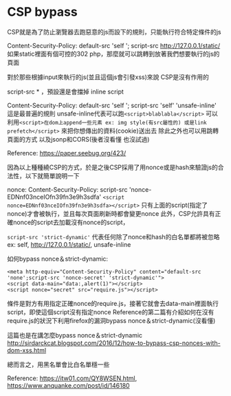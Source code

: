 # CSP bypass

CSP就是為了防止瀏覽器去跑惡意的js而設下的規則，只能執行符合特定條件的js


Content-Security-Policy: default-src 'self '; script-src http://127.0.0.1/static/ 
如果static裡面有個可控的302 php，那麼就可以跳轉到放著我們想要執行的js的頁面

對於那些根據input來執行的js(並且這個js會引發xss)來說 CSP是沒有作用的

script-src * ，預設還是會擋掉 inline script

Content-Security-Policy: default-src 'self '; script-src 'self' 'unsafe-inline' 
這是最普遍的規則 unsafe-inline代表可以跑`<script>blablabla</script>`
可以利用`<script>在dom上append一些元素 ex: img style(有src屬性的) 或是link prefetch</script>` 來把你想傳出的資料(cookie)送出去
除此之外也可以用跳轉頁面的方式 以及jsonp和CORS(後者沒看懂 也沒試過)

Reference: https://paper.seebug.org/423/

因為以上種種繞CSP的方式，於是之後CSP採用了用nonce或是hash來驗證js的合法性，以下就簡單說明一下


nonce: 
Content-Security-Policy: script-src 'nonce-EDNnf03nceIOfn39fn3e9h3sdfa'
`<script nonce=EDNnf03nceIOfn39fn3e9h3sdfa></script>`
只有上面的script(指定了nonce)才會被執行，並且每次頁面刷新時都會變更nonce
此外，CSP允許具有正確nonce的script去加載沒有nonce的script，

`script-src 'strict-dynamic'` 代表任何除了nonce和hash的白名單都將被忽略 ex: self, http://127.0.0.1/static/, unsafe-inline

如何bypass nonce＆strict-dynamic:
```
<meta http-equiv="Content-Security-Policy" content="default-src 'none';script-src 'nonce-secret' 'strict-dynamic'">
<script data-main="data:,alert(1)"></script>
<script nonce="secret" src="require.js"></script>
```
條件是對方有用指定正確nonce的require.js，接著它就會去data-main裡面執行script，即使這個script沒有指定nonce
Reference的第二篇有介紹如何在沒有require.js的狀況下利用firefox的漏洞bypass nonce＆strict-dynamic(沒看懂)

這篇也是在講怎麼bypass nonce＆strict-dynamic
http://sirdarckcat.blogspot.com/2016/12/how-to-bypass-csp-nonces-with-dom-xss.html

總而言之，用黑名單會比白名單穩一些

Reference: 
https://itw01.com/QY8WSEN.html, https://www.anquanke.com/post/id/146180
